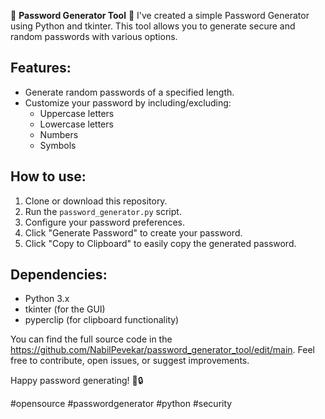 🔐 **Password Generator Tool** 🔐
I've created a simple Password Generator using Python and tkinter. This tool allows you to generate secure and random passwords with various options.

## Features:
- Generate random passwords of a specified length.
- Customize your password by including/excluding:
  - Uppercase letters
  - Lowercase letters
  - Numbers
  - Symbols

## How to use:
1. Clone or download this repository.
2. Run the `password_generator.py` script.
3. Configure your password preferences.
4. Click "Generate Password" to create your password.
5. Click "Copy to Clipboard" to easily copy the generated password.

## Dependencies:
- Python 3.x
- tkinter (for the GUI)
- pyperclip (for clipboard functionality)

You can find the full source code in the https://github.com/NabilPevekar/password_generator_tool/edit/main. Feel free to contribute, open issues, or suggest improvements.

Happy password generating! 💪🔒

#opensource #passwordgenerator #python #security
